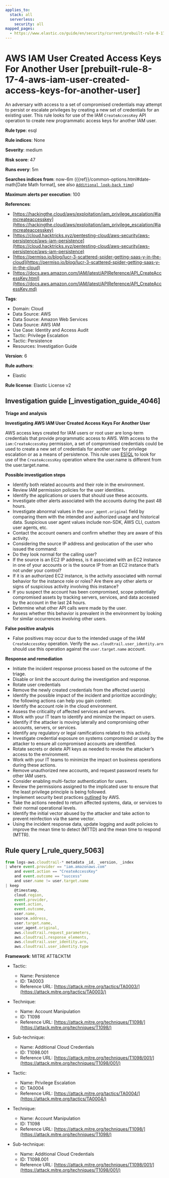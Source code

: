 ```yaml
---
applies_to:
  stack: all
  serverless:
    security: all
mapped_pages:
  - https://www.elastic.co/guide/en/security/current/prebuilt-rule-8-17-4-aws-iam-user-created-access-keys-for-another-user.html
---
```


# AWS IAM User Created Access Keys For Another User [prebuilt-rule-8-17-4-aws-iam-user-created-access-keys-for-another-user]

An adversary with access to a set of compromised credentials may attempt to persist or escalate privileges by creating a new set of credentials for an existing user. This rule looks for use of the IAM `CreateAccessKey` API operation to create new programmatic access keys for another IAM user.

**Rule type**: esql

**Rule indices**: None

**Severity**: medium

**Risk score**: 47

**Runs every**: 5m

**Searches indices from**: now-6m ({{ref}}/common-options.html#date-math[Date Math format], see also [`Additional look-back time`](docs-content://solutions/security/detect-and-alert/create-detection-rule.md#rule-schedule))

**Maximum alerts per execution**: 100

**References**:

* [https://hackingthe.cloud/aws/exploitation/iam_privilege_escalation/#iamcreateaccesskey](https://hackingthe.cloud/aws/exploitation/iam_privilege_escalation/#iamcreateaccesskey)
* [https://cloud.hacktricks.xyz/pentesting-cloud/aws-security/aws-persistence/aws-iam-persistence](https://cloud.hacktricks.xyz/pentesting-cloud/aws-security/aws-persistence/aws-iam-persistence)
* [https://permiso.io/blog/lucr-3-scattered-spider-getting-saas-y-in-the-cloud](https://permiso.io/blog/lucr-3-scattered-spider-getting-saas-y-in-the-cloud)
* [https://docs.aws.amazon.com/IAM/latest/APIReference/API_CreateAccessKey.html](https://docs.aws.amazon.com/IAM/latest/APIReference/API_CreateAccessKey.md)

**Tags**:

* Domain: Cloud
* Data Source: AWS
* Data Source: Amazon Web Services
* Data Source: AWS IAM
* Use Case: Identity and Access Audit
* Tactic: Privilege Escalation
* Tactic: Persistence
* Resources: Investigation Guide

**Version**: 6

**Rule authors**:

* Elastic

**Rule license**: Elastic License v2

## Investigation guide [_investigation_guide_4046]

**Triage and analysis**

**Investigating AWS IAM User Created Access Keys For Another User**

AWS access keys created for IAM users or root user are long-term credentials that provide programmatic access to AWS. With access to the `iam:CreateAccessKey` permission, a set of compromised credentials could be used to create a new set of credentials for another user for privilege escalation or as a means of persistence. This rule uses [ES|QL](docs-content://solutions/security/detect-and-alert/create-detection-rule.md#create-esql-rule) to look for use of the `CreateAccessKey` operation where the user.name is different from the user.target.name.

**Possible investigation steps**

* Identify both related accounts and their role in the environment.
* Review IAM permission policies for the user identities.
* Identify the applications or users that should use these accounts.
* Investigate other alerts associated with the accounts during the past 48 hours.
* Investigate abnormal values in the `user_agent.original` field by comparing them with the intended and authorized usage and historical data. Suspicious user agent values include non-SDK, AWS CLI, custom user agents, etc.
* Contact the account owners and confirm whether they are aware of this activity.
* Considering the source IP address and geolocation of the user who issued the command:
* Do they look normal for the calling user?
* If the source is an EC2 IP address, is it associated with an EC2 instance in one of your accounts or is the source IP from an EC2 instance that’s not under your control?
* If it is an authorized EC2 instance, is the activity associated with normal behavior for the instance role or roles? Are there any other alerts or signs of suspicious activity involving this instance?
* If you suspect the account has been compromised, scope potentially compromised assets by tracking servers, services, and data accessed by the account in the last 24 hours.
* Determine what other API calls were made by the user.
* Assess whether this behavior is prevalent in the environment by looking for similar occurrences involving other users.

**False positive analysis**

* False positives may occur due to the intended usage of the IAM `CreateAccessKey` operation. Verify the `aws.cloudtrail.user_identity.arn` should use this operation against the `user.target.name` account.

**Response and remediation**

* Initiate the incident response process based on the outcome of the triage.
* Disable or limit the account during the investigation and response.
* Rotate user credentials
* Remove the newly created credentials from the affected user(s)
* Identify the possible impact of the incident and prioritize accordingly; the following actions can help you gain context:
* Identify the account role in the cloud environment.
* Assess the criticality of affected services and servers.
* Work with your IT team to identify and minimize the impact on users.
* Identify if the attacker is moving laterally and compromising other accounts, servers, or services.
* Identify any regulatory or legal ramifications related to this activity.
* Investigate credential exposure on systems compromised or used by the attacker to ensure all compromised accounts are identified.
* Rotate secrets or delete API keys as needed to revoke the attacker’s access to the environment.
* Work with your IT teams to minimize the impact on business operations during these actions.
* Remove unauthorized new accounts, and request password resets for other IAM users.
* Consider enabling multi-factor authentication for users.
* Review the permissions assigned to the implicated user to ensure that the least privilege principle is being followed.
* Implement security best practices [outlined](https://aws.amazon.com/premiumsupport/knowledge-center/security-best-practices/) by AWS.
* Take the actions needed to return affected systems, data, or services to their normal operational levels.
* Identify the initial vector abused by the attacker and take action to prevent reinfection via the same vector.
* Using the incident response data, update logging and audit policies to improve the mean time to detect (MTTD) and the mean time to respond (MTTR).


## Rule query [_rule_query_5063]

```js
from logs-aws.cloudtrail-* metadata _id, _version, _index
| where event.provider == "iam.amazonaws.com"
    and event.action == "CreateAccessKey"
    and event.outcome == "success"
    and user.name != user.target.name
| keep
    @timestamp,
    cloud.region,
    event.provider,
    event.action,
    event.outcome,
    user.name,
    source.address,
    user.target.name,
    user_agent.original,
    aws.cloudtrail.request_parameters,
    aws.cloudtrail.response_elements,
    aws.cloudtrail.user_identity.arn,
    aws.cloudtrail.user_identity.type
```

**Framework**: MITRE ATT&CKTM

* Tactic:

    * Name: Persistence
    * ID: TA0003
    * Reference URL: [https://attack.mitre.org/tactics/TA0003/](https://attack.mitre.org/tactics/TA0003/)

* Technique:

    * Name: Account Manipulation
    * ID: T1098
    * Reference URL: [https://attack.mitre.org/techniques/T1098/](https://attack.mitre.org/techniques/T1098/)

* Sub-technique:

    * Name: Additional Cloud Credentials
    * ID: T1098.001
    * Reference URL: [https://attack.mitre.org/techniques/T1098/001/](https://attack.mitre.org/techniques/T1098/001/)

* Tactic:

    * Name: Privilege Escalation
    * ID: TA0004
    * Reference URL: [https://attack.mitre.org/tactics/TA0004/](https://attack.mitre.org/tactics/TA0004/)

* Technique:

    * Name: Account Manipulation
    * ID: T1098
    * Reference URL: [https://attack.mitre.org/techniques/T1098/](https://attack.mitre.org/techniques/T1098/)

* Sub-technique:

    * Name: Additional Cloud Credentials
    * ID: T1098.001
    * Reference URL: [https://attack.mitre.org/techniques/T1098/001/](https://attack.mitre.org/techniques/T1098/001/)



